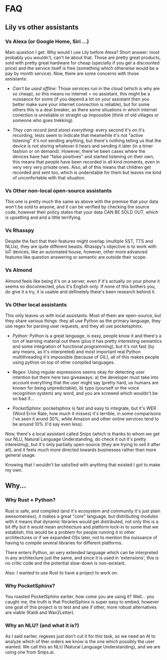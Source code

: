 # FAQ

## Lily vs other assistants

### Vs Alexa (or Google Home, Siri ...)

Main question I get: Why would I use Lily before Alexa? Short answer: most probably you wouldn't, can't lie about that. Those are pretty great products, sold with pretty great hardware for cheap (specially if you get a discounted price) and the service itself is free (something which otherwise would be a pay by month service). Now, there are some concerns with those assistants:

- *Can't be used offline:* Those services run in the cloud (which is why are so cheap), so this means no internet = no assistant, this might be a nuissance for some (if you depend a lot on your assistant then you better make sure your internet connection is reliable), but for some others this is a deal breaker, as there some situations in which internet conection is unreliable or straight up impossible (think of old villages or someone who goes trekking).

- *They can record (and store) everything:* every second it's on it's recording, tests seem to indicate that meanwhile it's not "active listening" it's not sending anything, but there's nothing telling us that the device is not storing whatever it hears and sending it later (in a timer fashion or on demand). However, there've been cases where the devices have had "false positives" and started listening on their own, this means that people have been recorded in all kind moments, even in very very very private ones. Also, all of this means that children get recorded and sent too, which is understable for them but leaves me kind of unconfortable with that situation.

### Vs Other non-local open-source assistants

This one is pretty much the same as above with the premise that your data won't be sold to anyone, and it can be verified by checking the source code, however their policy states that your data CAN BE SOLD OUT, which is upsetting and and a little terrifying.


### Vs Rhasspy

Despite the fact that their features might overlap (multiple SST, TTS and NLUs), they are quite different beasts. Rhasspy's objective is to work with IoT devices, like an automated house, however, other more advanced features like question answering or semantic are outside their scope.

### Vs Almond

Almond feels like being it's on a server, even if it's actually on your phone it seems so disconnected, plus it's English only. If none of this bothers you, do give it a try, it is usable and definetely there's been research behind it.

### Vs Other local assistants

This only leaves us with local assistants. Most of them are open-source, but they share various things: they all use Python as the primary language, they use regex for parsing user requests, and they all use pocketsphinx.

- *Python:* Python is a great language, is easy, people know it and there's a ton of learning material out there (plus it has pretty interesting semantics and some integration of functional programming), but it's not fast (by any means, as it's interpreted) and most important real Python multithreading it's impossible (because of GIL), all of this makes people using python on top of other compiled languages.

- *Regex:* Using regular expressions seems okay for detecting user intention but there here two giveaways: a) the developer must take into account everything that the user might say (pretty hard, us humans are known for being unpredictable), b) typo (yourself or the voice recognition system) any word, and you are screwed which wouldn't be so bad if...

- *PocketSphinx:* pocketsphinx is fast and easy to integrate, but it's WER (Word Error Rate, how much it misses) it's terrible, in some comparisons I've seen it arund 30%, while Amazon and other online services tend to be around 10% (I'd say even less).

Now, there's a local assistant called Snips (which is thanks to whom we get our NLU, Natural Language Understanding, do check it out it's pretty interesting), but it's only partially open-source (they are trying to sell it after all), and it feels much more directed towards businesses rather than more general usage.


Knowing that I wouldn't be satisfied with anything that existed I got to make my own.

## Why...

### Why Rust + Python?

Rust is safe, and compiled (and it's ecosystem and community it's just plain awesomeness), it makes a great "core" language, but distributing modules with it means that dynamic libraries would get distributed, not only this is a bit iffy but it would mean architecture and platform lock-in to some that we establish, this would be a problem for people running it in other architectures or if we expanded OSs later, not to mention the nuissance of having to compile several libraries for different platforms.

There enters Python, an very extended language which can be interpreted in any architecture just the same, and since it is used in 'extensions', this is no critic code and the potential slow-down is non-existant.

Also: I wanted to use Rust to have a project to work on.

### Why PocketSphinx?

You roasted PocketSphinx earlier, how come you are using it? Well... you caught me, the truth is that PocketSphinx is super easy to embed, however one goal of this project is to test and see if other, more robust alternatives are viable (Kaldi and Wav2Letter).


### Why an NLU? (and what it is?)
As I said earlier, regexes just don't cut it for this task, so we need an AI to analyze which of ther orders we know is the one which possibly the user wanted. We call this an NLU (Natural Language Understanding), and we are using one from Snips.ai.
